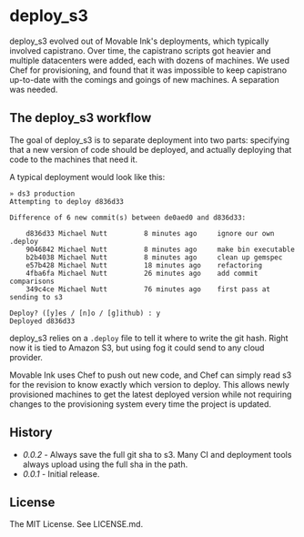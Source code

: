 # deploy_s3

deploy_s3 evolved out of Movable Ink's deployments, which typically involved capistrano. Over time, the capistrano scripts got heavier and multiple datacenters were added, each with dozens of machines. We used Chef for provisioning, and found that it was impossible to keep capistrano up-to-date with the comings and goings of new machines. A separation was needed.

## The deploy_s3 workflow

The goal of deploy_s3 is to separate deployment into two parts: specifying that a new version of code should be deployed, and actually deploying that code to the machines that need it.

A typical deployment would look like this:

    » ds3 production
    Attempting to deploy d836d33

    Difference of 6 new commit(s) between de0aed0 and d836d33:

        d836d33 Michael Nutt         8 minutes ago	   ignore our own .deploy
        9046842 Michael Nutt         8 minutes ago	   make bin executable
        b2b4038 Michael Nutt         8 minutes ago	   clean up gemspec
        e57b428 Michael Nutt         18 minutes ago	   refactoring
        4fba6fa Michael Nutt         26 minutes ago	   add commit comparisons
        349c4ce Michael Nutt         76 minutes ago	   first pass at sending to s3

    Deploy? ([y]es / [n]o / [g]ithub) : y
    Deployed d836d33

deploy_s3 relies on a `.deploy` file to tell it where to write the git hash.  Right now it is tied to Amazon S3, but using fog it could send to any cloud provider.

Movable Ink uses Chef to push out new code, and Chef can simply read s3 for the revision to know exactly which version to deploy. This allows newly provisioned machines to get the latest deployed version while not requiring changes to the provisioning system every time the project is updated.

## History

* *0.0.2* - Always save the full git sha to s3. Many CI and deployment tools always upload using the full sha in the path.
* *0.0.1* - Initial release.

## License

The MIT License. See LICENSE.md.
